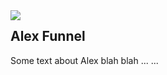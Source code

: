 <img align="left" src="assets/img/blaj.jpgg">

## Alex Funnel
Some text about Alex blah blah ... ...






